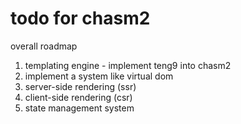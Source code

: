 # todo for chasm2
overall roadmap
1) templating engine - implement teng9 into chasm2
2) implement a system like virtual dom 
3) server-side rendering (ssr)
4) client-side rendering (csr)
5) state management system
